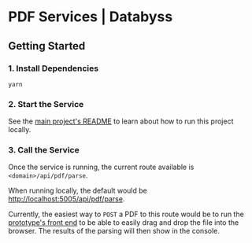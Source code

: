 # PDF Services | Databyss


## Getting Started

### 1. Install Dependencies

`yarn`

### 2. Start the Service

See the [main project's README](../../README.md) to learn about how to run this project locally.

### 3. Call the Service

Once the service is running, the current route available is `<domain>/api/pdf/parse`.

When running locally, the default would be <http://localhost:5005/api/pdf/parse>.

Currently, the easiest way to `POST` a PDF to this route would be to run the [prototype's front end](https://github.com/databyss-org/annotations-parser-proto/tree/master/www) to be able to easily drag and drop the file into the browser. The results of the parsing will then show in the console.